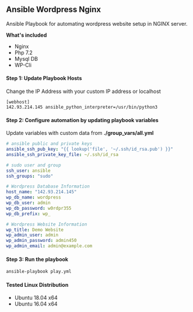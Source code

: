 ## Ansible Wordpress Nginx

Ansible Playbook for automating wordpress website setup in NGINX server.

**What's included**

- Nginx
- Php 7.2
- Mysql DB
- WP-Cli

#### Step 1: Update Playbook Hosts

Change the IP Address with your custom IP address or localhost

```
[webhost]
142.93.214.145 ansible_python_interpreter=/usr/bin/python3
```

#### Step 2: Configure automation by updating playbook variables

Update variables with custom data from **./group_vars/all.yml**

```yaml
# ansible public and private keys
ansible_ssh_pub_key: "{{ lookup('file', '~/.ssh/id_rsa.pub') }}"
ansible_ssh_private_key_file: ~/.ssh/id_rsa

# sudo user and group
ssh_user: ansible
ssh_groups: "sudo"

# Wordpress Database Information
host_name: "142.93.214.145"
wp_db_name: wordpress
wp_db_user: admin
wp_db_password: w0rdpr355
wp_db_prefix: wp_

# Wordpress Website Information
wp_title: Demo Website
wp_admin_user: admin
wp_admin_password: admin450
wp_admin_email: admin@example.com
```

#### Step 3: Run the playbook

```bash
ansible-playbook play.yml
```

#### Tested Linux Distribution

- Ubuntu 18.04 x64
- Ubuntu 16.04 x64
